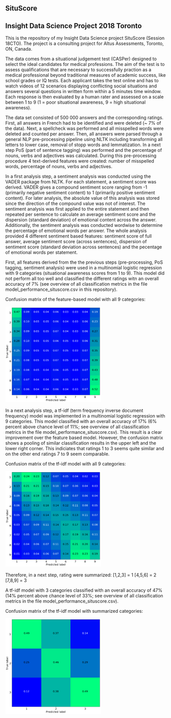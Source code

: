 ## SituScore
## Insight Data Science Project 2018 Toronto

This is the repository of my Insight Data Science project SituScore (Session 18CTO). The project is a consulting project for Altus Assessments, Toronto, ON, Canada. 

The data comes from a situational judgement test (CASPer) designed to select the ideal candidates for medical professions. The aim of the test is to assess qualifications that are necessary to successfully praction as a medical professional beyond traditional measures of academic success, like school grades or IQ tests. Each applicant takes the test online and has to watch videos of 12 scenarios displaying conflicting social situations and answers several questions in written form within a 5 minutes time window. Each response is then evaluated by a human rater and assessed on a scale between 1 to 9 (1 = poor situational awareness, 9 = high situational awareness). 

The data set consisted of 500 000 answers and the corresponding ratings. First, all answers in French had to be identified and were deleted (~ 7% of the data). Next, a spellcheck was performed and all misspelled words were deleted and counted per answer. Then, all answers were parsed through a general NLP pre-processing pipeline using NLTK including transforming all letters to lower case, removal of stopp words and lemmatization. In a next step PoS (part of sentence tagging) was performed and the percentage of nouns, verbs and adjectives was calculated. During this pre-processing procedure 4 text-derived features were created: number of misspelled words, percentage of nouns, verbs and adjectives.

In a first analysis step, a sentiment analysis was conducted using the VADER package from NLTK. For each statement, a sentiment score was derived. VADER gives a compound sentiment score ranging from -1 (primarily negative sentiment content) to 1 (primarily positive sentiment content). For later analysis, the absolute value of this analysis was stored since the direction of the compound value was not of interest. The sentiment analysis was first applied to the entire statement and then repeated per sentence to calculate an average sentiment score and the dispersion (standard deviation) of emotional content across the answer. Additionally, the sentiment analysis was conducted wordwise to determine the percentage of emotional words per answer. The whole analysis provided 4 different sentiment based features: sentiment score of full answer, average sentiment score (across sentences), dispersion of sentiment score (standard deviation across sentences) and the pecentage of emotional words per statement.

First, all features derived from the the previous steps (pre-processing, PoS tagging, sentiment analysis) were used in a multinomial logistic regression with 9 categories (situational awareness scores from 1 to 9). This model did not perform all too well and classified the different ratings witn an overall accuracy of 7% (see overview of all classification metrics in the file model_performance_situscore.csv in this repository).

Confusion matrix of the feature-based model with all 9 categories:

<img src="https://github.com/jorennig/SituScore/blob/master/Confusion_Matrix_features_full_scale.png" alt="CM" width="300" height="300">

In a next analysis step, a tf-idf (term frequency inverse document frequency) model was implemented in a multinomial logistic regression with 9 categories. This model classified with an overall accuracy of 17% (6% percent above chance level of 11%; see overview of all classification metrics in the file model_performance_situscore.csv). This result is a clear improvement over the feature based model. However, the confusion matrix shows a pooling of similar classification results in the upper left and the lower right corner. This indiciates that ratings 1 to 3 seems quite similar and on the other end ratings 7 to 9 seem comparable. 

Confusion matrix of the tf-idf model with all 9 categories:

<img src="https://github.com/jorennig/SituScore/blob/master/Confusion_Matrix_tfidf_full_scale.png" alt="CM" width="300" height="300">

Therefore, in a next step, rating were summarized:
[1,2,3] = 1
[4,5,6] = 2
[7,8,9] = 3

A tf-idf model with 3 categories classified with an overall accuracy of 47% (14% percent above chance level of 33%; see overview of all classification metrics in the file model_performance_situscore.csv). 

Confusion matrix of the tf-idf model with summarized categories:

<img src="https://github.com/jorennig/SituScore/blob/master/Confusion_Matrix_tfidf_summarized.png" alt="CM" width="300" height="300">



